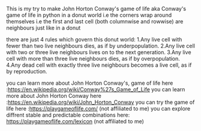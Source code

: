 This is my try to make John Horton Conway's game of life aka Conway's game of life in python in a donut world i.e the corners wrap around themselves i.e the first and last cell (both columnwise and rowwise) are neighbours just like in a donut

there are just 4 rules which govern this donut world:
1.Any live cell with fewer than two live neighbours dies, as if by underpopulation.
2.Any live cell with two or three live neighbours lives on to the next generation.
3.Any live cell with more than three live neighbours dies, as if by overpopulation.
4.Any dead cell with exactly three live neighbours becomes a live cell, as if by reproduction.

you can learn more about John Horton Conway's, game of life here :https://en.wikipedia.org/wiki/Conway%27s_Game_of_Life 
you can learn more about John Horton Conway here :https://en.wikipedia.org/wiki/John_Horton_Conway 
you can try the game of life here :https://playgameoflife.com/ (not affiliated to me)
you can explore diffrent stable and predictable combinations here: https://playgameoflife.com/lexicon (not affiliated to me)

